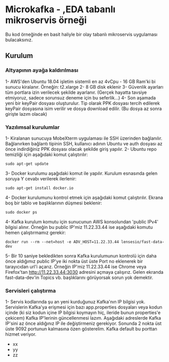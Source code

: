 # Microkafka - ,EDA tabanlı mikroservis örneği

Bu kod örneğinde en basit haliyle bir olay tabanlı mikroservis uygulaması bulacaksınız.

## Kurulum

### Altyapının ayağa kaldırılması

1- AWS'den Ubuntu 18.04 işletim sistemli en az 4vCpu - 16 GB Ram'ki bi sunucu kiralanır. Örneğin: t2.xlarge
2- 8 GB disk eklenir
3- Güvenlik ayarları tüm portlara izin verilecek şekilde ayarlanır. (Gerçek hayatta tavsiye etmiyoruz, sadece sorunsuz deneme için bu seferlik...)
4- Son aşamada yeni bir keyPair dosyası oluşturulur. Tip olarak PPK dosyası tercih edilerek keyPair dosyasına isim verilir ve dosya download edilir. (Bu dosya az sonra girişte lazım olacak)

### Yazılımsal kurulumlar

1- Kiralanan sunucuya MobeXterm uygulaması ile SSH üzerinden bağlanılır. Bağlanırken bağlantı tipinin SSH, kullanıcı adının Ubuntu ve auth dosyası az önce indirdiğiniz PPK dosyası olacak şekilde giriş yapılır.
2- Ubuntu repo temizliği için aşağıdaki komut çalıştırılır:
```
sudo apt-get update
```
3- Docker kurulumu aşağıdaki komut ile yapılır. Kurulum esnasında gelen soruya Y cevabı verilerek ilerlenir:
```
sudo apt-get install docker.io
```
4- Docker kurulumunu kontrol etmek için aşağıdaki komut çalıştırılır. Ekrana boş bir tablo ve başlıklarının düşmesi beklenir:
```
sudo docker ps
```
4- Kafka kurulum komutu için sunucunun AWS konsolundan 'public IPv4' bilgisi alınır. Örneğin bu public IP'miz 11.22.33.44 ise aşağıdaki komutu hemen çalıştırmamız gerekir:
```
docker run --rm --net=host -e ADV_HOST=11.22.33.44 lensesio/fast-data-dev
```
5- Bir 10 saniye bekledikten sonra Kafka kurulumunun kontrolü için daha önce aldığımız public IP'ye iki nokta üst üste Port no eklenerek bir tarayıcıdan url'i açarız. Örneğin IP'miz 11.22.33.44 ise Chrome veya Firefox'tan http://11.22.33.44:3030 adresini açmaya çalışırız. Gelen ekranda fast-data-dev'in Topics vb. başlıklarını görüyorsak sorun yok demektir.

### Servisleri çalıştırma
1- Servis kodlarında şu an yeni kurduğunuz Kafka'nın IP bilgisi yok. Servislerin Kafka'ya erişmesi için bazı app.properties dosyaları veya kodun içinde (ki siz kodun içine IP bilgisi koymayın hiç, ileride bunun properties'e çekicem) Kafka IP'lerinin güncellenmesi lazım. Aşağıdaki adreslerde Kafka IP'sini az önce aldığınız IP ile değiştirmeniz gerekiyor. Sonunda 2 nokta üst üste 9092 portunun kalmasına özen gösterelim. Kafka default bu porttan hizmet veriyor.

* xx
* yy
* zz

